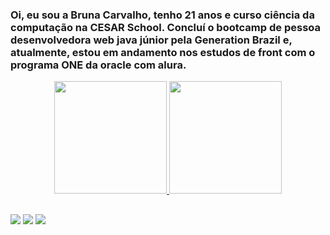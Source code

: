 ### Oi, eu sou a Bruna Carvalho, tenho 21 anos e curso ciência da computação na CESAR School. Concluí o bootcamp de pessoa desenvolvedora web java júnior pela Generation Brazil e, atualmente, estou em andamento nos estudos de front com o programa ONE da oracle com alura. 

<div align="center">
  <a href="https://github.com/brunacarvalho202">
  <img height="180em" src="https://github-readme-stats.vercel.app/api?username=brunacarvalho202&show_icons=true&theme=dark&include_all_commits=true&count_private=true"/>
  <img height="180em" src="https://github-readme-stats.vercel.app/api/top-langs/?username=brunacarvalho202&layout=compact&langs_count=7&theme=dark"/>
</div>
  
  ##
  <div> 
   <a href="https://www.instagram.com/bruubsluubs/" target="_blank"><img src="https://img.shields.io/badge/-Instagram-%23E4405F?style=for-the-badge&logo=instagram&logoColor=white" target="_blank"></a>
  <a href = "mailto:brubslubs2019@gmail.com"><img src="https://img.shields.io/badge/-Gmail-%23333?style=for-the-badge&logo=gmail&logoColor=white" target="_blank"></a> 
  <a href="https://www.linkedin.com/in/bruna-carvalho-939664227/" target="_blank"><img src="https://img.shields.io/badge/-LinkedIn-%230077B5?style=for-the-badge&logo=linkedin&logoColor=white" target="_blank"></a> 
 </div>
